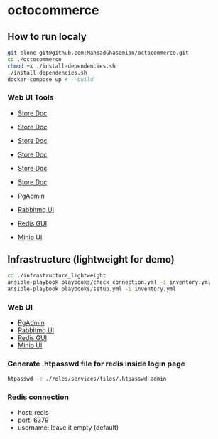 # octocommerce

## How to run localy

```bash
git clone git@github.com:MahdadGhasemian/octocommerce.git
cd ./octocommerce
chmod +x ./install-dependencies.sh
./install-dependencies.sh
docker-compose up # --build
```

### Web UI Tools

- [Store Doc](http://localhost:4058/auth/docs#)
- [Store Doc](http://localhost:4058/bot/docs#)
- [Store Doc](http://localhost:4058/file/docs#)
- [Store Doc](http://localhost:4058/notification/docs#)
- [Store Doc](http://localhost:4058/storage/docs#)
- [Store Doc](http://localhost:4058/store/docs#)

- [PgAdmin](http://localhost:8088/)
- [Rabbitmq UI](http://localhost:15678/)
- [Redis GUI](http://localhost:5548/)
- [Minio UI](http://localhost:9001/)

## Infrastructure (lightweight for demo)

```bash
cd ./infrastructure_lightweight
ansible-playbook playbooks/check_connection.yml -i inventory.yml
ansible-playbook playbooks/setup.yml -i inventory.yml
```

### Web UI

- [PgAdmin](https://pgadmin.octocommerce.ir/)
- [Rabbitmq UI](https://rabbitmq.octocommerce.ir/)
- [Redis GUI](https://redisinsight.octocommerce.ir/)
- [Minio UI](https://minio.octocommerce.ir/)

### Generate .htpasswd file for redis inside login page

```bash
htpasswd -c ./roles/services/files/.htpasswd admin
```

### Redis connection

- host: redis
- port: 6379
- username: leave it empty (default)
